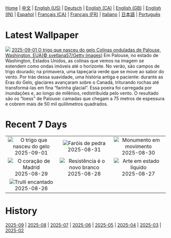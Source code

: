 [Home](../README.md) | [中文](zh-CN.md) | [English (US)](en-US.md) | [Deutsch](de-DE.md) | [English (CA)](en-CA.md) | [English (GB)](en-GB.md) | [English (IN)](en-IN.md) | [Español](es-ES.md) | [Français (CA)](fr-CA.md) | [Français (FR)](fr-FR.md) | [Italiano](it-IT.md) | [日本語](ja-JP.md) | [Português](pt-BR.md)

# Latest Wallpaper
![](https://www.bing.com/th?id=OHR.PalouseWA_PT-BR8269290462_UHD.jpg)
[2025-09-01 O trigo que nasceu do gelo Colinas onduladas de Palouse, Washington, EUA(© svetlana57/Getty Images)](https://www.bing.com/th?id=OHR.PalouseWA_PT-BR8269290462_UHD.jpg)
Em Palouse, no estado de Washington, Estados Unidos, as colinas que vemos na imagem se estendem como ondas imóveis até o horizonte. No verão, são campos de trigo dourado; na primavera, uma tapeçaria verde que se move ao sabor do vento. Por trás dessa suavidade, uma história antiga e paciente: durante as Eras do Gelo, glaciares avançaram sobre o Canadá, triturando rochas até transformá-las em fina “farinha glacial”. Essa poeira foi carregada por inundações e, ao longo de milênios, redistribuída pelo vento. O resultado são os “loess” de Palouse: camadas que chegam a 75 metros de espessura e cobrem mais de 50 mil quilômetros quadrados.

# Recent 7 Days
|  |  |  |
|:---:|:---:|:---:|
| ![](https://www.bing.com/th?id=OHR.PalouseWA_PT-BR8269290462_400x240.jpg "O trigo que nasceu do gelo") 2025-09-01 | ![](https://www.bing.com/th?id=OHR.ScottsBluff_PT-BR7461504826_400x240.jpg "Faróis de pedra") 2025-08-31 | ![](https://www.bing.com/th?id=OHR.MaldivesWhaleShark_PT-BR7655648447_400x240.jpg "Monumento em movimento") 2025-08-30 |
| ![](https://www.bing.com/th?id=OHR.PlazaMayor_PT-BR7717335564_400x240.jpg "O coração de Madrid") 2025-08-29 | ![](https://www.bing.com/th?id=OHR.WhiteEgret_PT-BR8998981600_400x240.jpg "Resistência é o novo branco") 2025-08-28 | ![](https://www.bing.com/th?id=OHR.FaroeLake_PT-BR9196671345_400x240.jpg "Arte em estado líquido") 2025-08-27 |
| ![](https://www.bing.com/th?id=OHR.TrulliHouses_PT-BR9475692206_400x240.jpg "Trulli encantado") 2025-08-26 |  |  |

# History
[2025-09](../archives/wallpaper/pt-BR/w_2025_09.md) | [2025-08](../archives/wallpaper/pt-BR/w_2025_08.md) | [2025-07](../archives/wallpaper/pt-BR/w_2025_07.md) | [2025-06](../archives/wallpaper/pt-BR/w_2025_06.md) | [2025-05](../archives/wallpaper/pt-BR/w_2025_05.md) | [2025-04](../archives/wallpaper/pt-BR/w_2025_04.md) | [2025-03](../archives/wallpaper/pt-BR/w_2025_03.md) | [2025-02](../archives/wallpaper/pt-BR/w_2025_02.md)
